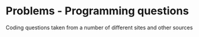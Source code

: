  Problems - Programming questions
==========================================
 Coding questions taken from a number of different sites and other sources
